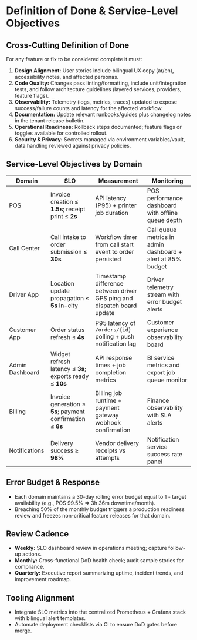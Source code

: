 # Definition of Done & Service-Level Objectives

## Cross-Cutting Definition of Done
For any feature or fix to be considered complete it must:
1. **Design Alignment:** User stories include bilingual UX copy (ar/en), accessibility notes, and affected personas.
2. **Code Quality:** Changes pass linting/formatting, include unit/integration tests, and follow architecture guidelines (layered services, providers, feature flags).
3. **Observability:** Telemetry (logs, metrics, traces) updated to expose success/failure counts and latency for the affected workflow.
4. **Documentation:** Update relevant runbooks/guides plus changelog notes in the tenant release bulletin.
5. **Operational Readiness:** Rollback steps documented; feature flags or toggles available for controlled rollout.
6. **Security & Privacy:** Secrets managed via environment variables/vault, data handling reviewed against privacy policies.

## Service-Level Objectives by Domain
| Domain | SLO | Measurement | Monitoring |
|--------|-----|-------------|------------|
| POS | Invoice creation ≤ **1.5s**; receipt print ≤ **2s** | API latency (P95) + printer job duration | POS performance dashboard with offline queue depth |
| Call Center | Call intake to order submission ≤ **30s** | Workflow timer from call start event to order persisted | Call queue metrics in admin dashboard + alert at 85% budget |
| Driver App | Location update propagation ≤ **5s** in-city | Timestamp difference between driver GPS ping and dispatch board update | Driver telemetry stream with error budget alerts |
| Customer App | Order status refresh ≤ **4s** | P95 latency of `/orders/{id}` polling + push notification lag | Customer experience observability board |
| Admin Dashboard | Widget refresh latency ≤ **3s**; exports ready ≤ **10s** | API response times + job completion metrics | BI service metrics and export job queue monitor |
| Billing | Invoice generation ≤ **5s**; payment confirmation ≤ **8s** | Billing job runtime + payment gateway webhook confirmation | Finance observability with SLA alerts |
| Notifications | Delivery success ≥ **98%** | Vendor delivery receipts vs attempts | Notification service success rate panel |

## Error Budget & Response
- Each domain maintains a 30-day rolling error budget equal to 1 - target availability (e.g., POS 99.5% ⇒ 3h 36m downtime/month).
- Breaching 50% of the monthly budget triggers a production readiness review and freezes non-critical feature releases for that domain.

## Review Cadence
- **Weekly:** SLO dashboard review in operations meeting; capture follow-up actions.
- **Monthly:** Cross-functional DoD health check; audit sample stories for compliance.
- **Quarterly:** Executive report summarizing uptime, incident trends, and improvement roadmap.

## Tooling Alignment
- Integrate SLO metrics into the centralized Prometheus + Grafana stack with bilingual alert templates.
- Automate deployment checklists via CI to ensure DoD gates before merge.
